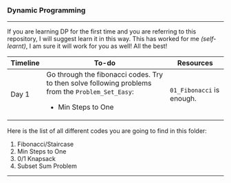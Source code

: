 ### Dynamic Programming
<hr>

If you are learning DP for the first time and you are referring to this repository, I will suggest learn it in this way. This has worked for me *(self-learnt)*, I am sure it will work for you as well! All the best!

| Timeline | To-do | Resources |
| --- | --- | --- |
| Day 1| Go through the fibonacci codes. Try to then solve following problems from the `Problem_Set_Easy`: <ul><li>Min Steps to One</li></ul> | `01_Fibonacci` is enough. |

Here is the list of all different codes you are going to find in this folder:

1. Fibonacci/Staircase
2. Min Steps to One
3. 0/1 Knapsack
4. Subset Sum Problem


<hr>
